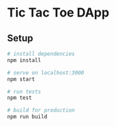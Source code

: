 # Tic Tac Toe DApp

## Setup

```bash
# install dependencies
npm install

# serve on localhost:3000 
npm start

# run tests
npm test

# build for production
npm run build
```
